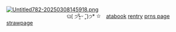 

⠀⠀ ⠀⠀⠀ ⠀⠀  ⠀⠀⠀ ⠀⠀ ⠀⠀ ⠀⠀ ⠀⠀ ⠀⠀⠀ ⠀⠀ ⠀[![Untitled782-20250308145918.png](https://i.postimg.cc/jSNM8S9m/Untitled782-20250308145918.png)](https://postimg.cc/w1q5Mg9Q)
⠀⠀ ⠀⠀⠀ ⠀⠀  ⠀⠀⠀⠀⠀⠀⠀ ⠀⠀ ⠀ ⠀⠀ ⠀⠀ ⠀⠀ ⠀ ⠀⠀⠀⠀ ⠀⠀⠀⠀ ⠀⠀⠀ଘ( ੭⁰̷̴͈ ᵕ ˘͈)੭* ✩ ⠀[atabook](https://champion.atabook.org/) [rentry](https://rentry.co/twotme) [prns page](https://en.pronouns.page/@velvian) [strawpage](https://doublefedora.straw.page/)
